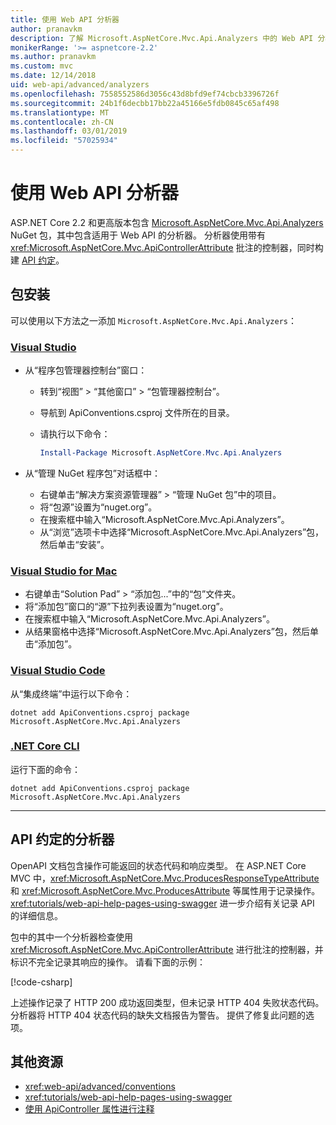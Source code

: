```yaml
---
title: 使用 Web API 分析器
author: pranavkm
description: 了解 Microsoft.AspNetCore.Mvc.Api.Analyzers 中的 Web API 分析器。
monikerRange: '>= aspnetcore-2.2'
ms.author: pranavkm
ms.custom: mvc
ms.date: 12/14/2018
uid: web-api/advanced/analyzers
ms.openlocfilehash: 7558552586d3056c43d8bfd9ef74cbcb3396726f
ms.sourcegitcommit: 24b1f6decbb17bb22a45166e5fdb0845c65af498
ms.translationtype: MT
ms.contentlocale: zh-CN
ms.lasthandoff: 03/01/2019
ms.locfileid: "57025934"
---
```

# <a name="use-web-api-analyzers"></a>使用 Web API 分析器

ASP.NET Core 2.2 和更高版本包含 [Microsoft.AspNetCore.Mvc.Api.Analyzers](https://www.nuget.org/packages/Microsoft.AspNetCore.Mvc.Api.Analyzers) NuGet 包，其中包含适用于 Web API 的分析器。 分析器使用带有 <xref:Microsoft.AspNetCore.Mvc.ApiControllerAttribute> 批注的控制器，同时构建 [API 约定](xref:web-api/advanced/conventions)。

## <a name="package-installation"></a>包安装

可以使用以下方法之一添加 `Microsoft.AspNetCore.Mvc.Api.Analyzers`：

### <a name="visual-studiotabvisual-studio"></a>[Visual Studio](#tab/visual-studio)

* 从“程序包管理器控制台”窗口：
  * 转到“视图” > “其他窗口” > “包管理器控制台”。
  * 导航到 ApiConventions.csproj 文件所在的目录。
  * 请执行以下命令：

    ```powershell
    Install-Package Microsoft.AspNetCore.Mvc.Api.Analyzers
    ```

* 从“管理 NuGet 程序包”对话框中：
  * 右键单击“解决方案资源管理器” > “管理 NuGet 包”中的项目。
  * 将“包源”设置为“nuget.org”。
  * 在搜索框中输入“Microsoft.AspNetCore.Mvc.Api.Analyzers”。
  * 从“浏览”选项卡中选择“Microsoft.AspNetCore.Mvc.Api.Analyzers”包，然后单击“安装”。

### <a name="visual-studio-for-mactabvisual-studio-mac"></a>[Visual Studio for Mac](#tab/visual-studio-mac)

* 右键单击“Solution Pad” > “添加包...”中的“包”文件夹。
* 将“添加包”窗口的“源”下拉列表设置为“nuget.org”。
* 在搜索框中输入“Microsoft.AspNetCore.Mvc.Api.Analyzers”。
* 从结果窗格中选择“Microsoft.AspNetCore.Mvc.Api.Analyzers”包，然后单击“添加包”。

### <a name="visual-studio-codetabvisual-studio-code"></a>[Visual Studio Code](#tab/visual-studio-code)

从“集成终端”中运行以下命令：

```console
dotnet add ApiConventions.csproj package Microsoft.AspNetCore.Mvc.Api.Analyzers
```

### <a name="net-core-clitabnetcore-cli"></a>[.NET Core CLI](#tab/netcore-cli)

运行下面的命令：

```console
dotnet add ApiConventions.csproj package Microsoft.AspNetCore.Mvc.Api.Analyzers
```

---

## <a name="analyzers-for-api-conventions"></a>API 约定的分析器

OpenAPI 文档包含操作可能返回的状态代码和响应类型。 在 ASP.NET Core MVC 中，<xref:Microsoft.AspNetCore.Mvc.ProducesResponseTypeAttribute> 和 <xref:Microsoft.AspNetCore.Mvc.ProducesAttribute> 等属性用于记录操作。 <xref:tutorials/web-api-help-pages-using-swagger> 进一步介绍有关记录 API 的详细信息。

包中的其中一个分析器检查使用 <xref:Microsoft.AspNetCore.Mvc.ApiControllerAttribute> 进行批注的控制器，并标识不完全记录其响应的操作。 请看下面的示例：

[!code-csharp[](conventions/sample/Controllers/ContactsController.cs?name=missing404docs&highlight=9)]

上述操作记录了 HTTP 200 成功返回类型，但未记录 HTTP 404 失败状态代码。 分析器将 HTTP 404 状态代码的缺失文档报告为警告。 提供了修复此问题的选项。

## <a name="additional-resources"></a>其他资源

* <xref:web-api/advanced/conventions>
* <xref:tutorials/web-api-help-pages-using-swagger>
* [使用 ApiController 属性进行注释](xref:web-api/index#annotation-with-apicontroller-attribute)
